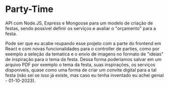 # Party-Time
API com Node.JS, Express e Mongoose para um modelo de criação de festas, sendo possivel definir os serviços e avaliar o "orçamento" para a festa.

Pode ser que eu acabe reupando esse projeto com a parte do frontend em React e com novas funcionalidades para o controller de parties, como por exemplo a seleção
da tematica e o envio de imagens no formato de "ideias" de inspiração para o tema da festa. Dessa forma poderiamos salvar em um arquivo PDF por exemplo o tema da festa,
suas inspirações, os serviços disponiveis, quase como uma forma de criar um convite digital para a tal festa (não sei se isso já existe, mas caso eu tenha inventado eu 
achei genial - 01-10-2023).
